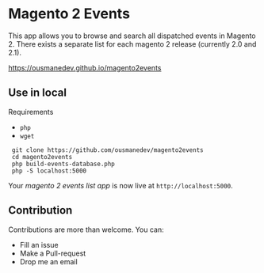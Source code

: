 # Magento 2 Events

This app allows you to browse and search all dispatched events in Magento 2. There exists a separate list for each magento 2 release (currently 2.0 and 2.1).

https://ousmanedev.github.io/magento2events


## Use in local
Requirements
- `php`
- `wget`

```
 git clone https://github.com/ousmanedev/magento2events
 cd magento2events
 php build-events-database.php
 php -S localhost:5000
```
Your *magento 2 events list app* is now live at  `http://localhost:5000`.

## Contribution
Contributions are more than welcome.
You can:
 - Fill an issue
 - Make a Pull-request
 - Drop me an email
